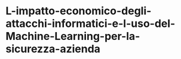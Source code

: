 # L-impatto-economico-degli-attacchi-informatici-e-l-uso-del-Machine-Learning-per-la-sicurezza-azienda
